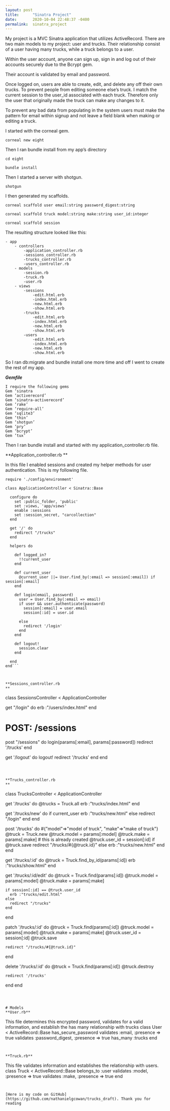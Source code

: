 ```yaml
---
layout: post
title:      "Sinatra Project"
date:       2020-10-04 22:48:37 -0400
permalink:  sinatra_project
---
```



My project is a MVC Sinatra application that utilizes ActiveRecord. There are two main models to my project: user and trucks. Their relationship consist of a user having many trucks, while a truck belongs to a user.

Within the user account, anyone can sign up, sign in and log  out of their accounts securely due to the Bcrypt gem.

Their account is validated by email and password.

Once logged on, users are able to create, edit, and delete any off their own trucks.
To prevent people from editing someone else’s truck. I match the current session to the user_id associated with each truck. Therefore only the user that originally made the truck can make any changes to it.

To prevent any bad data from populating in the system users must make the pattern for email within signup and not leave a field blank when making or editing a truck.

I started with the corneal gem.

```corneal new eight```

Then I ran bundle install from my app’s directory

```cd eight```

```bundle install```

Then I started a server with shotgun.

``` shotgun ```

I then generated my scaffolds.

```corneal scaffold user email:string password_digest:string```

```corneal scaffold truck model:string make:string user_id:integer```

```corneal scaffold session```

The resulting structure looked like this:

```
- app
	- controllers
		-application_controller.rb
		-sessions_controller.rb
		-trucks_controller.rb
		-users_controller.rb
	- models
		-session.rb
		-truck.rb
		-user.rb
	- views
		-sessions
			-edit.html.erb
			-index.html.erb
			-new.html.erb
			-show.html.erb
		-trucks
			-edit.html.erb
			-index.html.erb
			-new.html.erb
			-show.html.erb
		-users
			-edit.html.erb
			-index.html.erb
			-new.html.erb
			-show.html.erb 
```

So I ran db:migrate and bundle install one more time and off I went to create the rest of my app.

***Gemfile***
```
I require the following gems
Gem ‘sinatra
Gem ‘activerecord’
Gem ‘sinatra-activerecord’
Gem ‘rake’
Gem ‘require-all’
Gem ‘sqlite3’
Gem ‘thin’
Gem ‘shotgun’
Gem ‘pry’
Gem ‘bcrypt’
Gem ‘tux’
```

Then I ran bundle install and started with my application_controller.rb file.

**Application_controller.rb **

In this file I enabled sessions and created my helper methods for user authentication.
This is my following file.
```
require './config/environment'

class ApplicationController < Sinatra::Base

  configure do
    set :public_folder, 'public'
    set :views, 'app/views'
    enable :sessions
    set :session_secret, "carcollection"
  end

  get '/' do 
    redirect "/trucks"
  end

  helpers do

    def logged_in?
      !!current_user
    end

    def current_user
      @current_user ||= User.find_by(:email => session[:email]) if session[:email]
    end

    def login(email, password)
      user = User.find_by(:email => email)
      if user && user.authenticate(password)
        session[:email] = user.email
        session[:id] = user.id
        
      else
        redirect '/login'
      end
    end

    def logout!
      session.clear
    end

  end
end```



**Sessions_controller.rb 
**
```
class SessionsController < ApplicationController

  get "/login" do
    erb :"/users/index.html"
  end

  # POST: /sessions
  post "/sessions" do
    login(params[:email], params[:password])
    redirect '/trucks'
  end

  get '/logout' do
    logout!
    redirect '/trucks'
  end
end
```



**Trucks_controller.rb
**

```
class TrucksController < ApplicationController

  get '/trucks' do 
    @trucks = Truck.all 
    erb :"trucks/index.html"
  end

  get '/trucks/new' do
    if current_user 
      erb :"trucks/new.html" 
    else 
      redirect "/login"
    end
  end

  post '/trucks' do 
    #{"model"=>"model of truck", "make"=>"make of truck"}
    @truck = Truck.new
    @truck.model = params[:model]
    @truck.make = params[:make]
    # this is already created
    @truck.user_id = session[:id]
    if @truck.save
      redirect "/trucks/#{@truck.id}"
    else
      erb :"trucks/new.html"
    end
  end 

  get '/trucks/:id' do 
    @truck = Truck.find_by_id(params[:id])
    erb :"trucks/show.html"
  end

  get '/trucks/:id/edit' do 
    @truck = Truck.find(params[:id])
    @truck.model = params[:model]
    @truck.make = params[:make]

    if session[:id] == @truck.user_id
      erb :"trucks/edit.html"
    else
      redirect "/trucks"
    end
  end

  patch '/trucks/:id' do
    @truck = Truck.find(params[:id])
    @truck.model = params[:model]
    @truck.make = params[:make]
    @truck.user_id = session[:id]
    @truck.save 

    redirect "/trucks/#{@truck.id}"
  end

  delete '/trucks/:id' do
    @truck = Truck.find(params[:id])
    @truck.destroy

    redirect '/trucks'
  end
end
```



# Models
**User.rb** 
```
This file determines this encrypted password, validates for a valid information, and establish the has many relationship with trucks
class User < ActiveRecord::Base
    has_secure_password
    validates :email, :presence => true
    validates :password_digest, :presence => true
    has_many :trucks
end
```


**Truck.rb**
```
This file validates information and establishes the relationship with users.
class Truck < ActiveRecord::Base
    belongs_to :user
    validates :model, :presence => true
    validates :make, :presence => true
end
```


[Here is my code on GitHub](https://github.com/nathanielgcowan/trucks_draft). Thank you for reading


